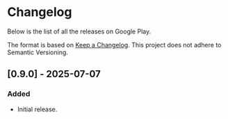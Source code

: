 # Changelog

Below is the list of all the releases on Google Play.

The format is based on [Keep a Changelog](https://keepachangelog.com/en/1.0.0/).
This project does not adhere to Semantic Versioning.

## [0.9.0] - 2025-07-07

### Added
- Initial release.
